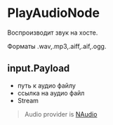 # PlayAudioNode

Воспроизводит звук на хосте.

Форматы .wav,.mp3,.aiff,.aif,.ogg.

## input.Payload
- путь к аудио файлу
- ссылка на аудио файл
- Stream

> Audio provider is [NAudio](https://github.com/naudio/NAudio/)
